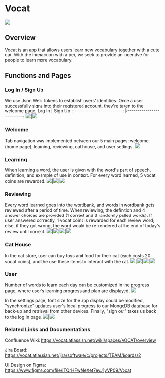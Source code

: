 # Vocat
![](documentation/banner.png)

## Overview

Vocat is an app that allows users learn new vocabulary together with a cute cat. With the interaction with a pet, we seek to provide an incentive for people to learn more vocabulary.


## Functions and Pages

### Log In / Sign Up

We use Json Web Tokens to establish users' identities. Once a user successfully signs into their registered account, they're taken to the welcome page.
Log In			            |  Sign Up
:-------------------------:	|:-------------------------:
![](documentation/login.png)|![](documentation/sign_up.png)

### Welcome

Tab navigation was implemented between our 5 main pages: welcome (home page), learning, reviewing, cat house, and user settings.
![](documentation/welcome.png)


### Learning

When learning a word, the user is given with the word's part of speech, definition, and example of use in context. For every word learned, 5 vocat coins are rewarded.
![](documentation/learning1.png)|![](documentation/learning2.png)|![](documentation/done_learning.png)


### Reviewing

Every word learned goes into the wordbank, and words in wordbank gets reviewed after a period of time. When reviewing, the definition and 4 answer choices are provided (1 correct and 3 randomly pulled words). If user answered correctly, 1 vocat coins is rewarded for each review word; else, if they got wrong, the word would be re-rendered at the end of today's review until correct.
![](documentation/reviewing.png)|![](documentation/selected.png)|![](documentation/wrong_answer.png)|![](documentation/done_reviewing.png)

### Cat House

In the cat store, user can buy toys and food for their cat (each costs 20 vocat coins), and the use these items to interact with the cat.
![](documentation/store.png)|![](documentation/cat.png)|![](documentation/play.png)|![](documentation/sleep.png)

### User

Number of words to learn each day can be customized in the progress page, where user's learning progress and plan are displayed.
![](documentation/progress.png)

In the settings page, font size for the app display could be modified, "synchronize" updates user's local progress to our MongoDB database for back-up and retrieval from other devices. Finally, "sign out" takes us back to the log in page.
![](documentation/settings1.png)|![](documentation/settings2.png)

### Related Links and Documentations

Confluence Wiki:
https://vocat.atlassian.net/wiki/spaces/VOCAT/overview

Jira Board:
https://vocat.atlassian.net/jira/software/c/projects/TEAM/boards/2

UI Design on Figma:
https://www.figma.com/file/iTQrHFwMeXet7evJ1yVP09/Vocat
